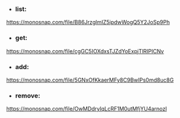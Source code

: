 - ### list:

https://monosnap.com/file/B86JrzglmIZ5ipdwWogQ5Y2JoSp9Ph

- ### get:

https://monosnap.com/file/cgGC5IOXdxsTJZdYoExpjTlRIPICNv

- ### add:

https://monosnap.com/file/5GNxOfKkaerMFy8C9BwIPs0md8uc8G

- ### remove:

https://monosnap.com/file/OwMDdryIqLcRF1M0utMfjYU4arnozl
